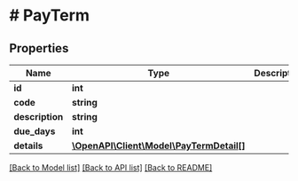# # PayTerm

## Properties

Name | Type | Description | Notes
------------ | ------------- | ------------- | -------------
**id** | **int** |  | [optional]
**code** | **string** |  | [optional]
**description** | **string** |  | [optional]
**due_days** | **int** |  | [optional]
**details** | [**\OpenAPI\Client\Model\PayTermDetail[]**](PayTermDetail.md) |  | [optional]

[[Back to Model list]](../../README.md#models) [[Back to API list]](../../README.md#endpoints) [[Back to README]](../../README.md)

